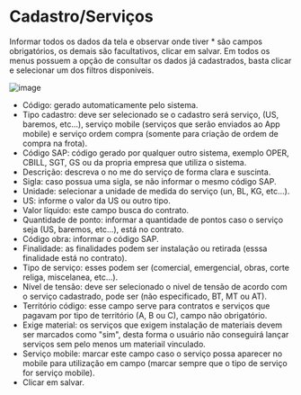 # Cadastro/Serviços

Informar todos os dados da tela e observar onde tiver * são campos obrigatórios, os demais são facultativos, clicar em salvar.
Em todos os menus possuem a opção de consultar os dados já cadastrados, basta clicar e selecionar um dos filtros disponiveis.

![image](https://github.com/user-attachments/assets/468bceac-db0b-42df-9fec-e514a6c41165)

* Código: gerado automaticamente pelo sistema.
* Tipo cadastro: deve ser selecionado se o cadastro será serviço, (US, baremos, etc...), serviço mobile (serviços que serão enviados ao App mobile) e serviço ordem compra (somente para criação de ordem de compra na frota).
* Código SAP: código gerado por qualquer outro sistema, exemplo OPER, CBILL, SGT, GS ou da propria empresa que utiliza o sistema.
* Descrição: descreva o no me do serviço de forma clara e suscinta.
* Sigla: caso possua uma sigla, se não informar o mesmo código SAP.
* Unidade: selecionar a unidade de medida do serviço (un, BL, KG, etc...).
* US: informe o valor da US ou outro tipo.
* Valor líquido: este campo busca do contrato.
* Quantidade de ponto: informar a quantidade de pontos caso o serviço seja (US, baremos, etc...), está no contrato.
* Código obra: informar o código SAP.
* Finalidade: as finalidades podem ser instalação ou retirada (esssa finalidade está no contrato).
* Tipo de serviço: esses podem ser (comercial, emergencial, obras, corte religa, miscelanea, etc...).
* Nível de tensão: deve ser selecionado o nivel de tensão de acordo com o serviço cadastrado, pode ser (não especificado, BT, MT ou AT).
* Território código: esse campo serve para contratos e serviços que pagavam por tipo de território (A, B ou C), campo não obrigatório.
* Exige material: os serviços que exigem instalação de materiais devem ser marcados como "sim", desta forma o usuário não conseguirá lançar serviços sem pelo menos um materiail vinculado.
* Serviço mobile: marcar este campo caso o serviço possa aparecer no mobile para utilização em campo (marcar sempre que o tipo de serviço for serviço mobile).
* Clicar em salvar.
